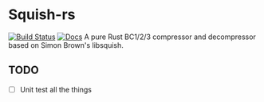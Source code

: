 # Squish-rs
[![Build Status](https://travis-ci.org/jansol/squish-rs.svg?branch=master)](https://travis-ci.org/jansol/squish-rs)
[![Docs](https://docs.rs/squish/badge.svg)](https://docs.rs/squish)
A pure Rust BC1/2/3 compressor and decompressor based on Simon Brown's libsquish.

## TODO
* [ ] Unit test all the things
